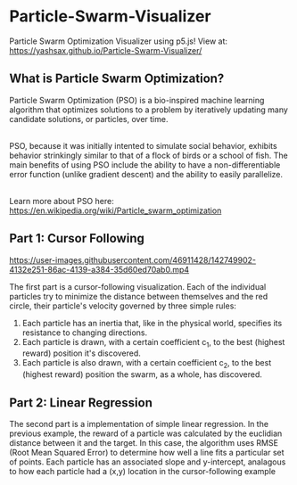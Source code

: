 # Particle-Swarm-Visualizer
Particle Swarm Optimization Visualizer using p5.js!
View at: https://yashsax.github.io/Particle-Swarm-Visualizer/

<h2>What is Particle Swarm Optimization?</h2>
Particle Swarm Optimization (PSO) is a bio-inspired machine learning algorithm that optimizes solutions to a problem by iteratively updating many candidate solutions, or particles, over time. <br></br>

PSO, because it was initially intented to simulate social behavior, exhibits behavior strinkingly similar to that of a flock of birds or a school of fish. The main benefits of using PSO include the ability to have a non-differentiable error function (unlike gradient descent) and the ability to easily parallelize.<br></br>

Learn more about PSO here: https://en.wikipedia.org/wiki/Particle_swarm_optimization

<h2>Part 1: Cursor Following</h2>


https://user-images.githubusercontent.com/46911428/142749902-4132e251-86ac-4139-a384-35d60ed70ab0.mp4

The first part is a cursor-following visualization. Each of the individual particles try to minimize the distance between themselves and the red circle, their particle's velocity governed by three simple rules:  
  
  1) Each particle has an inertia that, like in the physical world, specifies its resistance to changing directions.
  2) Each particle is drawn, with a certain coefficient c<sub>1</sub>, to the best (highest reward) position it's discovered.
  3) Each particle is also drawn, with a certain coefficient c<sub>2</sub>, to the best (highest reward) position the swarm, as a whole, has discovered.

<h2>Part 2: Linear Regression</h2>

The second part is a implementation of simple linear regression. In the previous example, the reward of a particle was calculated by the euclidian distance between it and the target. In this case, the algorithm uses RMSE (Root Mean Squared Error) to determine how well a line fits a particular set of points. Each particle has an associated slope and y-intercept, analagous to how each particle had a (x,y) location in the cursor-following example
